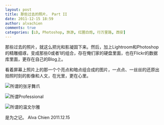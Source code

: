 ```yaml
---
layout: post
title: 那些过去的照片， Part II
date: 2011-12-15 18:59
author: alvachien
comments: true
categories: [LD, Photoshop, 旅游, 红圈白炮, 行万里路, 西安]
---
```

那些过去的照片，就这么把光和影凝固下来。然后，加上Lightroom和Photoshop的精雕细琢，变成那些0或者1的组合，存在俺们家的硬盘里面，也在Flickr的数据库里面，更存在自己的Blog上。

看着屏幕上照片上的那一个个亮点和暗点组合成的图片，一点点、一丝丝的还原出拍照时刻的影像和人文，在光里，更在心里。

![所谓的张牙舞爪](http://farm8.staticflickr.com/7014/6505609033_7e08c3bc56_b.jpg)


![所谓Professional](http://farm8.staticflickr.com/7166/6505608041_7bc61b7e3f_b.jpg)


![所谓的温文尔雅](http://farm8.staticflickr.com/7034/6505609451_7b38f9167e_b.jpg)


是为之记。
Alva Chien
2011.12.15
